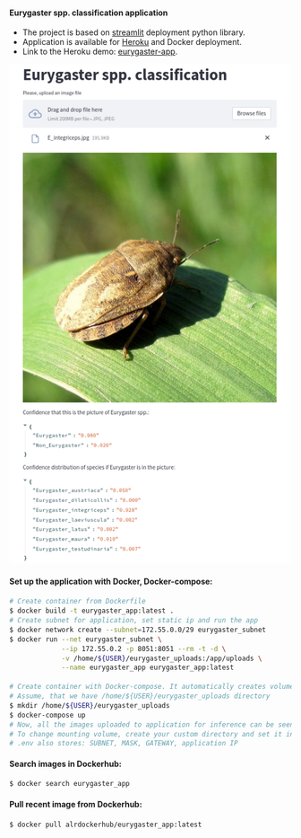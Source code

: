 #### Eurygaster spp. classification application

* The project is based on [streamlit](https://share.streamlit.io/daniellewisdl/streamlit-cheat-sheet/app.py) deployment
  python library.
* Application is available for [Heroku](https://www.heroku.com/) and Docker deployment.
* Link to the Heroku demo: [eurygaster-app](https://eurygaster-app.herokuapp.com/).

![eurygaster_integriceps_example](./assets/e_integriceps_example.png)


#### Set up the application with Docker, Docker-compose:

```bash
# Create container from Dockerfile
$ docker build -t eurygaster_app:latest .
# Create subnet for application, set static ip and run the app
$ docker network create --subnet=172.55.0.0/29 eurygaster_subnet
$ docker run --net eurygaster_subnet \
             --ip 172.55.0.2 -p 8051:8051 --rm -t -d \
             -v /home/${USER}/eurygaster_uploads:/app/uploads \
             --name eurygaster_app eurygaster_app:latest

# Create container with Docker-compose. It automatically creates volume and mount image uploads to it.
# Assume, that we have /home/${USER}/eurygaster_uploads directory
$ mkdir /home/${USER}/eurygaster_uploads
$ docker-compose up
# Now, all the images uploaded to application for inference can be seen in <FOLDER> 
# To change mounting volume, create your custom directory and set it in <MOUNTING_VOLUME> parameter in .env.
# .env also stores: SUBNET, MASK, GATEWAY, application IP

```
#### Search images in Dockerhub:

```bash
$ docker search eurygaster_app
```

#### Pull recent image from Dockerhub:

```bash
$ docker pull alrdockerhub/eurygaster_app:latest
```
